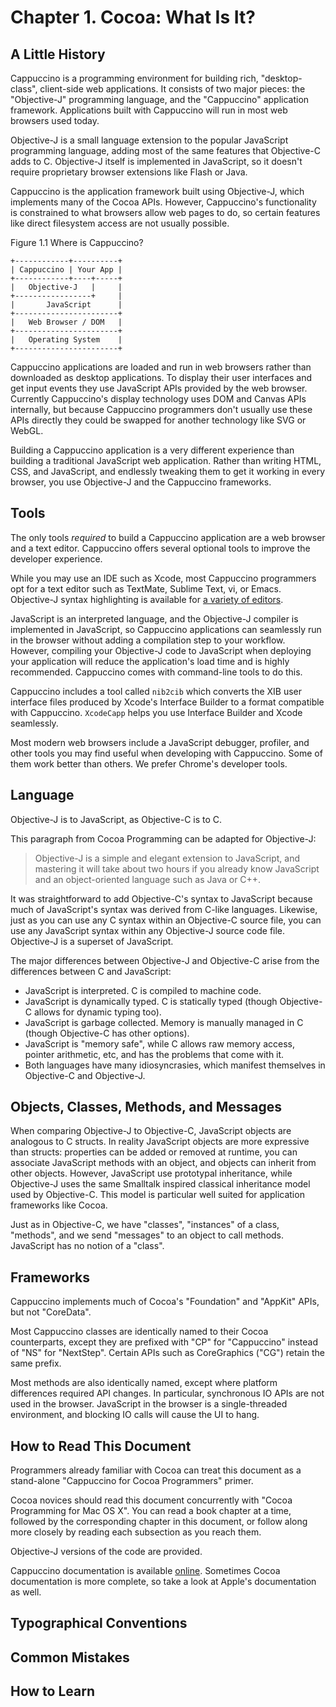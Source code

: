Chapter 1. Cocoa: What Is It?
==================================

A Little History
----------------

Cappuccino is a programming environment for building rich, "desktop-class", client-side web applications. It consists of two major pieces: the "Objective-J" programming language, and the "Cappuccino" application framework. Applications built with Cappuccino will run in most web browsers used today.

Objective-J is a small language extension to the popular JavaScript programming language, adding most of the same features that Objective-C adds to C. Objective-J itself is implemented in JavaScript, so it doesn't require proprietary browser extensions like Flash or Java.

Cappuccino is the application framework built using Objective-J, which implements many of the Cocoa APIs. However, Cappuccino's functionality is constrained to what browsers allow web pages to do, so certain features like direct filesystem access are not usually possible.

Figure 1.1 Where is Cappuccino?

    +------------+----------+
    | Cappuccino | Your App |
    +------------+----+-----+
    |   Objective-J   |     |
    +-----------------+     |
    |       JavaScript      |
    +-----------------------+
    |   Web Browser / DOM   |
    +-----------------------+
    |   Operating System    |
    +-----------------------+

Cappuccino applications are loaded and run in web browsers rather than downloaded as desktop applications. To display their user interfaces and get input events they use JavaScript APIs provided by the web browser. Currently Cappuccino's display technology uses DOM and Canvas APIs internally, but because Cappuccino programmers don't usually use these APIs directly they could be swapped for another technology like SVG or WebGL.

Building a Cappuccino application is a very different experience than building a traditional JavaScript web application. Rather than writing HTML, CSS, and JavaScript, and endlessly tweaking them to get it working in every browser, you use Objective-J and the Cappuccino frameworks.

Tools
-----

The only tools *required* to build a Cappuccino application are a web browser and a text editor. Cappuccino offers several optional tools to improve the developer experience.

While you may use an IDE such as Xcode, most Cappuccino programmers opt for a text editor such as TextMate, Sublime Text, vi, or Emacs. Objective-J syntax highlighting is available for [a variety of editors](https://github.com/cappuccino/cappuccino/tree/master/Tools/Editors).

JavaScript is an interpreted language, and the Objective-J compiler is implemented in JavaScript, so Cappuccino applications can seamlessly run in the browser without adding a compilation step to your workflow. However, compiling your Objective-J code to JavaScript when deploying your application will reduce the application's load time and is highly recommended. Cappuccino comes with command-line tools to do this.

Cappuccino includes a tool called `nib2cib` which converts the XIB user interface files produced by Xcode's Interface Builder to a format compatible with Cappuccino. `XcodeCapp` helps you use Interface Builder and Xcode seamlessly.

Most modern web browsers include a JavaScript debugger, profiler, and other tools you may find useful when developing with Cappuccino. Some of them work better than others. We prefer Chrome's developer tools.

Language
--------

Objective-J is to JavaScript, as Objective-C is to C.

This paragraph from Cocoa Programming can be adapted for Objective-J:

> Objective-J is a simple and elegant extension to JavaScript, and mastering it will take about two hours if you already know JavaScript and an object-oriented language such as Java or C++.

It was straightforward to add Objective-C's syntax to JavaScript because much of JavaScript's syntax was derived from C-like languages. Likewise, just as you can use any C syntax within an Objective-C source file, you can use any JavaScript syntax within any Objective-J source code file. Objective-J is a superset of JavaScript.

The major differences between Objective-J and Objective-C arise from the differences between C and JavaScript:

* JavaScript is interpreted. C is compiled to machine code.
* JavaScript is dynamically typed. C is statically typed (though Objective-C allows for dynamic typing too).
* JavaScript is garbage collected. Memory is manually managed in C (though Objective-C has other options).
* JavaScript is "memory safe", while C allows raw memory access, pointer arithmetic, etc, and has the problems that come with it.
* Both languages have many idiosyncrasies, which manifest themselves in Objective-C and Objective-J.

Objects, Classes, Methods, and Messages
---------------------------------------

When comparing Objective-J to Objective-C, JavaScript objects are analogous to C structs. In reality JavaScript objects are more expressive than structs: properties can be added or removed at runtime, you can associate JavaScript methods with an object, and objects can inherit from other objects. However, JavaScript use prototypal inheritance, while Objective-J uses the same Smalltalk inspired classical inheritance model used by Objective-C. This model is particular well suited for application frameworks like Cocoa.

Just as in Objective-C, we have "classes", "instances" of a class, "methods", and we send "messages" to an object to call methods. JavaScript has no notion of a "class".

Frameworks
----------

Cappuccino implements much of Cocoa's "Foundation" and "AppKit" APIs, but not "CoreData".

Most Cappuccino classes are identically named to their Cocoa counterparts, except they are prefixed with "CP" for "Cappuccino" instead of "NS" for "NextStep". Certain APIs such as CoreGraphics ("CG") retain the same prefix.

Most methods are also identically named, except where platform differences required API changes. In particular, synchronous IO APIs are not used in the browser. JavaScript in the browser is a single-threaded environment, and blocking IO calls will cause the UI to hang.

How to Read This Document
-------------------------

Programmers already familiar with Cocoa can treat this document as a stand-alone "Cappuccino for Cocoa Programmers" primer.

Cocoa novices should read this document concurrently with "Cocoa Programming for Mac OS X". You can read a book chapter at a time, followed by the corresponding chapter in this document, or follow along more closely by reading each subsection as you reach them.

Objective-J versions of the code are provided.

Cappuccino documentation is available [online](http://cappuccino.org/learn/documentation/). Sometimes Cocoa documentation is more complete, so take a look at Apple's documentation as well.

Typographical Conventions
-------------------------

Common Mistakes
---------------

How to Learn
------------
